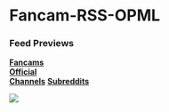# Fancam-RSS-OPML

### Feed Previews

<strong><a href="http://www.inoreader.com/stream/user/1005702532/tag/Fancams/view/html">Fancams</a></strong></br>
<strong><a href="http://www.inoreader.com/stream/user/1005702532/tag/Official%20Channels/view/html">Official</br> Channels</a></strong>
<strong><a href="http://www.inoreader.com/stream/user/1005702532/tag/Reddit/view/html">Subreddits</a></strong></br>

<img src="http://i.imgur.com/NtKrm5r.png"/>
